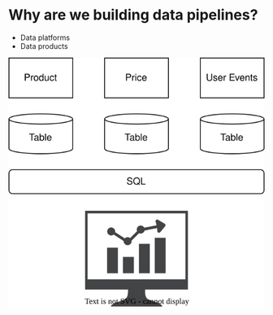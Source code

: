 # Why are we building data pipelines?
* Data platforms
* Data products

![Data platform](https://github.com/data-and-cloud/draw-io/blob/ef803b3665584eee08e20aa20ad4683c22800beb/data_platform_dashboard.drawio.svg)
